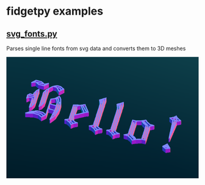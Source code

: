 # fidgetpy examples

## [svg_fonts.py](svg_fonts.py)

Parses single line fonts from svg data and converts them to 3D meshes

![](../images/hello_text_mesh.png)
